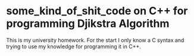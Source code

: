 # some_kind_of_shit_code on C++ for programming Djikstra Algorithm
  This is my university homework. For the start I only know a C syntax and trying to use my knowledge for programming it in C++.
